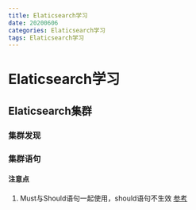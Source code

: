 ```yaml
---
title: Elaticsearch学习
date: 20200606
categories: Elaticsearch学习
tags: Elaticsearch学习
---
```

# Elaticsearch学习

## Elaticsearch集群

### 集群发现

### 集群语句

####  注意点

1. Must与Should语句一起使用，should语句不生效 [参考](https://blog.csdn.net/qq_31748587/article/details/101449613)

